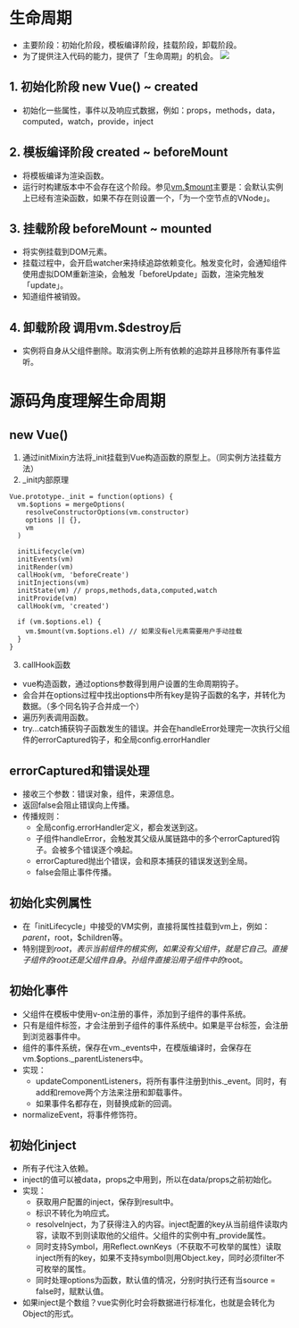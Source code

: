 # 生命周期
- 主要阶段：初始化阶段，模板编译阶段，挂载阶段，卸载阶段。
- 为了提供注入代码的能力，提供了「生命周期」的机会。
![](https://v3.cn.vuejs.org/images/lifecycle.svg)

## 1. 初始化阶段 new Vue() ~ created
- 初始化一些属性，事件以及响应式数据，例如：props，methods，data，computed，watch，provide，inject

## 2. 模板编译阶段 created ~ beforeMount
- 将模板编译为渲染函数。
- 运行时构建版本中不会存在这个阶段。参见[vm.$mount](./实例方法，全局API原理.md)主要是：会默认实例上已经有渲染函数，如果不存在则设置一个，「为一个空节点的VNode」。

## 3. 挂载阶段 beforeMount ~ mounted
- 将实例挂载到DOM元素。
- 挂载过程中，会开启watcher来持续追踪依赖变化。触发变化时，会通知组件使用虚拟DOM重新渲染，会触发「beforeUpdate」函数，渲染完触发「update」。
- 知道组件被销毁。

## 4. 卸载阶段 调用vm.$destroy后
- 实例将自身从父组件删除。取消实例上所有依赖的追踪并且移除所有事件监听。

# 源码角度理解生命周期

## new Vue()
1. 通过initMixin方法将_init挂载到Vue构造函数的原型上。（同实例方法挂载方法）
2. _init内部原理
  ```JS
  Vue.prototype._init = function(options) {
    vm.$options = mergeOptions(
      resolveConstructorOptions(vm.constructor)
      options || {},
      vm
    )

    initLifecycle(vm)
    initEvents(vm)
    initRender(vm)
    callHook(vm, 'beforeCreate')
    initInjections(vm)
    initState(vm) // props,methods,data,computed,watch
    initProvide(vm)
    callHook(vm, 'created')

    if (vm.$options.el) {
      vm.$mount(vm.$options.el) // 如果没有el元素需要用户手动挂载
    }
  }
  ```
3. callHook函数
  - vue构造函数，通过options参数得到用户设置的生命周期钩子。
  - 会合并在options过程中找出options中所有key是钩子函数的名字，并转化为数据。（多个同名钩子合并成一个）
  - 遍历列表调用函数。
  - try...catch捕获钩子函数发生的错误。并会在handleError处理完一次执行父组件的errorCaptured钩子，和全局config.errorHandler

## errorCaptured和错误处理
- 接收三个参数：错误对象，组件，来源信息。
- 返回false会阻止错误向上传播。
- 传播规则：
  - 全局config.errorHandler定义，都会发送到这。
  - 子组件handleError，会触发其父级从属链路中的多个errorCaptured钩子。会被多个错误逐个唤起。
  - errorCaptured抛出个错误，会和原本捕获的错误发送到全局。
  - false会阻止事件传播。

## 初始化实例属性
- 在「initLifecycle」中接受的VM实例，直接将属性挂载到vm上，例如：$parent，$root，$children等。
- 特别提到$root，表示当前组件的根实例，如果没有父组件，就是它自己。直接子组件的root还是父组件自身。孙组件直接沿用子组件中的$root。

## 初始化事件
- 父组件在模板中使用v-on注册的事件，添加到子组件的事件系统。
- 只有是组件标签，才会注册到子组件的事件系统中。如果是平台标签，会注册到浏览器事件中。
- 组件的事件系统，保存在vm._events中，在模版编译时，会保存在vm.$options._parentListeners中。
- 实现：
  - updateComponentListeners，将所有事件注册到this._event。同时，有add和remove两个方法来注册和卸载事件。
  - 如果事件名都存在，则替换成新的回调。
- normalizeEvent，将事件修饰符。

## 初始化inject
- 所有子代注入依赖。
- inject的值可以被data，props之中用到，所以在data/props之前初始化。
- 实现：
  - 获取用户配置的inject，保存到result中。
  - 标识不转化为响应式。
  - resolveInject，为了获得注入的内容。inject配置的key从当前组件读取内容，读取不到则读取他的父组件。父组件的实例中有_provide属性。
  - 同时支持Symbol，用Reflect.ownKeys（不获取不可枚举的属性）读取inject所有的key，如果不支持symbol则用Object.key，同时必须filter不可枚举的属性。
  - 同时处理options为函数，默认值的情况，分别时执行还有当source = false时，赋默认值。
- 如果inject是个数组？vue实例化时会将数据进行标准化，也就是会转化为Object的形式。